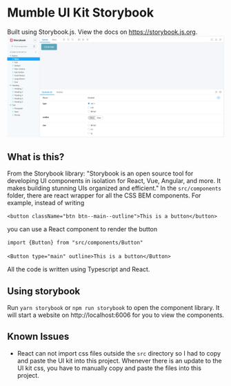 # Mumble UI Kit Storybook
Built using Storybook.js. View the docs on https://storybook.js.org.
![Storybook](./images/storybook.jpg)

## What is this?
From the Storybook library: "Storybook is an open source tool for developing UI components in isolation for React, Vue, Angular, and more. It makes building stunning UIs organized and efficient." In the `src/components` folder, there are react wrapper for all the CSS BEM components. For example, instead of writing 
```
<button className="btn btn--main--outline">This is a button</button>
``` 
you can use a React component to render the button 
```
import {Button} from "src/components/Button"

<Button type="main" outline>This is a button</Button>
```
All the code is written using Typescript and React.

## Using storybook

Run `yarn storybook` or `npm run storybook` to open the component library. It will start a website on http://localhost:6006 for you to view the components.

## Known Issues
* React can not import css files outside the `src` directory so I had to copy and paste the UI kit into this project. Whenever there is an update to the UI kit css, you have to manually copy and paste the files into this project.